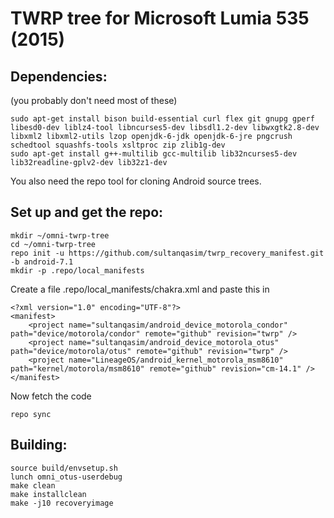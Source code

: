 # TWRP tree for Microsoft Lumia 535 (2015)

## Dependencies:
(you probably don't need most of these)
```
sudo apt-get install bison build-essential curl flex git gnupg gperf libesd0-dev liblz4-tool libncurses5-dev libsdl1.2-dev libwxgtk2.8-dev libxml2 libxml2-utils lzop openjdk-6-jdk openjdk-6-jre pngcrush schedtool squashfs-tools xsltproc zip zlib1g-dev
sudo apt-get install g++-multilib gcc-multilib lib32ncurses5-dev lib32readline-gplv2-dev lib32z1-dev
```
You also need the repo tool for cloning Android source trees.

## Set up and get the repo:
```
mkdir ~/omni-twrp-tree
cd ~/omni-twrp-tree
repo init -u https://github.com/sultanqasim/twrp_recovery_manifest.git -b android-7.1
mkdir -p .repo/local_manifests
```

Create a file .repo/local\_manifests/chakra.xml and paste this in
```
<?xml version="1.0" encoding="UTF-8"?>
<manifest>
    <project name="sultanqasim/android_device_motorola_condor" path="device/motorola/condor" remote="github" revision="twrp" />
    <project name="sultanqasim/android_device_motorola_otus" path="device/motorola/otus" remote="github" revision="twrp" />
    <project name="LineageOS/android_kernel_motorola_msm8610" path="kernel/motorola/msm8610" remote="github" revision="cm-14.1" />
</manifest>
```

Now fetch the code
```
repo sync
```

## Building:
```
source build/envsetup.sh
lunch omni_otus-userdebug
make clean
make installclean
make -j10 recoveryimage
```
